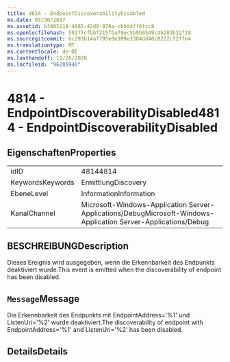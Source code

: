 ```yaml
---
title: 4814 - EndpointDiscoverabilityDisabled
ms.date: 03/30/2017
ms.assetid: b3805218-4865-42d8-976a-cbbd4ff6fcc8
ms.openlocfilehash: 59177cfbbf215fba78ec5b9b0549c4b283b32f18
ms.sourcegitcommit: bc293b14af795e0e999e3304dd40c0222cf2ffe4
ms.translationtype: MT
ms.contentlocale: de-DE
ms.lasthandoff: 11/26/2020
ms.locfileid: "96285940"
---
```

# <a name="4814---endpointdiscoverabilitydisabled"></a><span data-ttu-id="2ebaa-102">4814 - EndpointDiscoverabilityDisabled</span><span class="sxs-lookup"><span data-stu-id="2ebaa-102">4814 - EndpointDiscoverabilityDisabled</span></span>

## <a name="properties"></a><span data-ttu-id="2ebaa-103">Eigenschaften</span><span class="sxs-lookup"><span data-stu-id="2ebaa-103">Properties</span></span>  
  
|||  
|-|-|  
|<span data-ttu-id="2ebaa-104">id</span><span class="sxs-lookup"><span data-stu-id="2ebaa-104">ID</span></span>|<span data-ttu-id="2ebaa-105">4814</span><span class="sxs-lookup"><span data-stu-id="2ebaa-105">4814</span></span>|  
|<span data-ttu-id="2ebaa-106">Keywords</span><span class="sxs-lookup"><span data-stu-id="2ebaa-106">Keywords</span></span>|<span data-ttu-id="2ebaa-107">Ermittlung</span><span class="sxs-lookup"><span data-stu-id="2ebaa-107">Discovery</span></span>|  
|<span data-ttu-id="2ebaa-108">Ebene</span><span class="sxs-lookup"><span data-stu-id="2ebaa-108">Level</span></span>|<span data-ttu-id="2ebaa-109">Information</span><span class="sxs-lookup"><span data-stu-id="2ebaa-109">Information</span></span>|  
|<span data-ttu-id="2ebaa-110">Kanal</span><span class="sxs-lookup"><span data-stu-id="2ebaa-110">Channel</span></span>|<span data-ttu-id="2ebaa-111">Microsoft-Windows-Application Server-Applications/Debug</span><span class="sxs-lookup"><span data-stu-id="2ebaa-111">Microsoft-Windows-Application Server-Applications/Debug</span></span>|  
  
## <a name="description"></a><span data-ttu-id="2ebaa-112">BESCHREIBUNG</span><span class="sxs-lookup"><span data-stu-id="2ebaa-112">Description</span></span>  

 <span data-ttu-id="2ebaa-113">Dieses Ereignis wird ausgegeben, wenn die Erkennbarkeit des Endpunkts deaktiviert wurde.</span><span class="sxs-lookup"><span data-stu-id="2ebaa-113">This event is emitted when the discoverability of endpoint has been disabled.</span></span>  
  
## <a name="message"></a><span data-ttu-id="2ebaa-114">`Message`</span><span class="sxs-lookup"><span data-stu-id="2ebaa-114">Message</span></span>  

 <span data-ttu-id="2ebaa-115">Die Erkennbarkeit des Endpunkts mit EndpointAddress='%1' und ListenUri='%2' wurde deaktiviert.</span><span class="sxs-lookup"><span data-stu-id="2ebaa-115">The discoverability of endpoint with EndpointAddress='%1' and ListenUri='%2' has been disabled.</span></span>  
  
## <a name="details"></a><span data-ttu-id="2ebaa-116">Details</span><span class="sxs-lookup"><span data-stu-id="2ebaa-116">Details</span></span>
